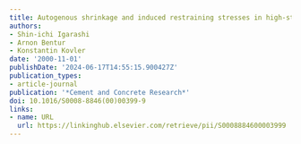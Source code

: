 ```yaml
---
title: Autogenous shrinkage and induced restraining stresses in high-strength concretes
authors:
- Shin-ichi Igarashi
- Arnon Bentur
- Konstantin Kovler
date: '2000-11-01'
publishDate: '2024-06-17T14:55:15.900427Z'
publication_types:
- article-journal
publication: '*Cement and Concrete Research*'
doi: 10.1016/S0008-8846(00)00399-9
links:
- name: URL
  url: https://linkinghub.elsevier.com/retrieve/pii/S0008884600003999
---
```

